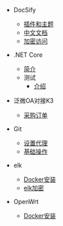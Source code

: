 * DocSify
  * [插件和主题](https://github.com/Leward/mermaid-docsify)
  * [中文文档](https://www.wenjiangs.com/doc/docsifyjs)
  * [加密访问](https://www.clboy.cn/archives/docsify%E6%96%87%E6%A1%A3%E5%8A%A0%E5%AF%86%E8%A7%A3%E5%AF%86%E6%8F%92%E4%BB%B6)

* .NET Core
  * [简介](md/.NETCORE/induce.md ':encrypted')
  * 测试
      * [介绍](md/.NETCORE/测试/介绍.md)
  
* 泛微OA对接K3
  * [采购订单](md/%E6%B3%9B%E5%BE%AEOA%E8%A1%A8%E5%8D%95/%E9%87%87%E8%B4%AD%E8%AE%A2%E5%8D%95.md)

* Git
  * [设置代理](md/git/proxy.md)
  * [基础操作](md/git/Foundation.md)

* elk
  * [Docker安装](md\elk\Docker安装.md)
  * [elk加密](md\elk\elk%E5%8A%A0%E5%AF%86.md)

* OpenWrt
  * [Docker安装](md\OpenWrt\Docker无网络.md)
